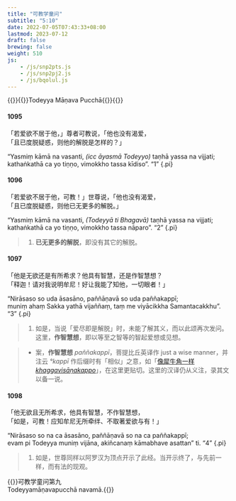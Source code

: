 ```yaml
---
title: "可教学童问"
subtitle: "5:10"
date: 2022-07-05T07:43:33+08:00
lastmod: 2023-07-12
draft: false
brewing: false
weight: 510
js:
    - /js/snp2pts.js
    - /js/snp2pj2.js
    - /js/bqolul.js
---
```



{{<subtitle>}}{{<suttalink src="snp5.10">}}Todeyya Māṇava Pucchā{{</suttalink>}}{{</subtitle>}}

#### 1095

「若爱欲不居于他，」尊者可教说，「他也没有渴爱，  
「且已度脱疑惑，则他的解脱是怎样的？」

“Yasmiṃ kāmā na vasanti, <i>(icc āyasmā Todeyyo)</i> taṇhā yassa na vijjati;  
kathaṅkathā ca yo tiṇṇo, vimokkho tassa kīdiso”. <q>1</q>
{.pi}

#### 1096

「若爱欲不居于他，可教！」世尊说，「他也没有渴爱，  
「且已度脱疑惑，则他已无更多的解脱。」

“Yasmiṃ kāmā na vasanti, <i>(Todeyyā ti Bhagavā)</i> taṇhā yassa na vijjati;  
kathaṅkathā ca yo tiṇṇo, vimokkho tassa nāparo”. <q>2</q>
{.pi}

> 1. **已无更多的解脱**，即没有其它的解脱。

#### 1097

「他是无欲还是有所希求？他具有智慧，还是作智慧想？  
「释迦！请对我说明牟尼！好让我能了知他，一切眼者！」

“Nirāsaso so uda āsasāno, paññāṇavā so uda paññakappī;  
muniṃ ahaṃ Sakka yathā vijaññaṃ, taṃ me viyācikkha Samantacakkhu”. <q>3</q>
{.pi}

> 1. 如是，当说「爱尽即是解脱」时，未能了解其义，而以此颂再次发问。这里，**作智慧想**，即以等至之智等的智起爱想或见想。

> - 案，**作智慧想** *paññakappī*，菩提比丘英译作 just a wise manner，并注云 *°kappī* 作后缀时有「相似」之意，如「[像犀牛角一样 *khaggavisāṇakappo*](../103/)」，在这里更贴切。这里的汉译仍从义注，录其文以备一说。

#### 1098

「他无欲且无所希求，他具有智慧，不作智慧想，  
「如是，可教！应知牟尼无所牵绊、不取著爱欲与有！」

“Nirāsaso so na ca āsasāno, paññāṇavā so na ca paññakappī;  
evam pi Todeyya muniṃ vijāna, akiñcanaṃ kāmabhave asattan” ti. <q>4</q>
{.pi}

> 1. 如是，世尊同样以阿罗汉为顶点开示了此经。当开示终了，与先前一样，而有法的现观。


{{<eof>}}可教学童问第九<br>Todeyyamāṇavapucchā navamā.{{</eof>}}